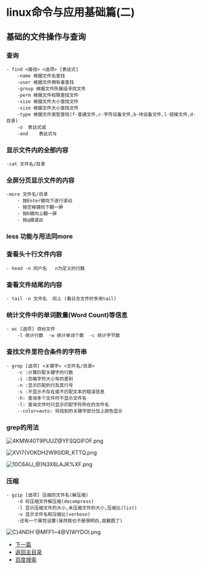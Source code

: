 # linux命令与应用基础篇(二)
## 基础的文件操作与查询
### 查询
	- find <路径> <选项> [表达式]
		-name 根据文件名查找
		-user 根据文件拥有者查找
		-group 根据文件所属组寻找文件
		-perm 根据文件权限查找文件
		-size 根据文件大小查找文件
		-size 根据文件大小查找文件
		-type 根据文件类型查找(f-普通文件,c-字符设备文件,b-块设备文件,l-链接文件,d-目录)
		-o	表达式或
		-and	表达式与
		
### 显示文件内的全部内容
	-cat 文件名/目录

### 全屏分页显示文件的内容
	-more 文件名/目录
		- 按Enter键向下逐行滚动
		- 按空格键向下翻一屏
		- 按b键向上翻一屏
		- 按q键退出

### less 功能与用法同more

### 查看头十行文件内容
	- head -n 同户名   n为定义的行数
	
### 查看文件结尾的内容
	- tail -n 文件名  同上 (看日志文件时多用tail)
	
### 统计文件中的单词数量(Word Count)等信息
	- wc [选项] 目标文件  
		-l 统计行数  -w 统计单词个数  -c 统计字节数
		
### 查找文件里符合条件的字符串
	- grep [选项] <关键字> <文件名/目录>
		-c :计算匹配关键字的行数
		-i :忽略字符大小写的差别
		-n :显示匹配的行及其行号
		-s :不显示不存在或不匹配文本的错误信息
		-h: 查询多个文件时不显示文件名
		-l: 查询文件时只显示匹配字符所在的文件名
		--color=auto: 将找到的关键字部分加上颜色显示
		
### grep的用法

![4KMW40T9PUUZ@YFSQGIFOF.png](https://upload-images.jianshu.io/upload_images/14477271-e7b885747d7d0973.png?imageMogr2/auto-orient/strip%7CimageView2/2/w/1240)

![XVI7{VOKDH2W9SIDR_KTTQ.png](https://upload-images.jianshu.io/upload_images/14477271-be6a73478064a10d.png?imageMogr2/auto-orient/strip%7CimageView2/2/w/1240)

![10C6AIJ_@)N3X6LAJK%XF.png](https://upload-images.jianshu.io/upload_images/14477271-fb4d78f70166a076.png?imageMogr2/auto-orient/strip%7CimageView2/2/w/1240)
### 压缩
	- gzip [选项] 压缩的文件名(解压缩)
		-d 将压缩文件解压缩(decompress)
		-l 显示压缩文件的大小,未压缩文件的大小,压缩比(list)
		-v 显示文件名和压缩比(verbose)
		-还有一个属性设置(虽然我也不是很明白,就截图了)
		
![C}4NDH`@MFF1~4@V)WYDOI.png](https://upload-images.jianshu.io/upload_images/14477271-dd595bb0b32b9da9.png?imageMogr2/auto-orient/strip%7CimageView2/2/w/1240)
	
- [下一篇](https://abell4.github.io/)
- [返回主目录](https://abell4.github.io/)
- [百度搜索](http://baidu.com)


	

